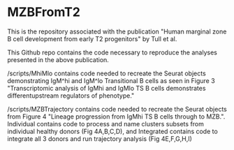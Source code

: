 # MZBFromT2

This is the repository associated with the publication "Human marginal zone B cell development from early T2 progenitors" by Tull et al.

This Github repo contains the code necessary to reproduce the analyses presented in the above publication.

/scripts/MhiMlo contains code needed to recreate the Seurat objects demonstrating IgM^hi and IgM^lo Transitional B cells as seen in Figure 3 "Transcriptomic analysis of IgMhi and IgMlo TS B cells demonstrates differentupstream regulators of phenotype."

/scripts/MZBTrajectory contains code needed to recreate the Seurat objects from Figure 4 "Lineage progression from IgMhi TS B cells through to MZB.". Individual contains code to process and name clusters subsets from individual healthy donors (Fig 4A,B,C,D), and Integrated contains code to integrate all 3 donors and run trajectory analysis (Fig 4E,F,G,H,I)
